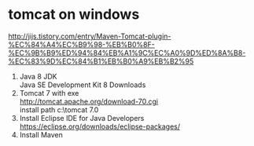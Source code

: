 # tomcat on windows
http://jijs.tistory.com/entry/Maven-Tomcat-plugin-%EC%84%A4%EC%B9%98-%EB%B0%8F-%EC%9B%B9%ED%94%84%EB%A1%9C%EC%A0%9D%ED%8A%B8-%EC%83%9D%EC%84%B1%EB%B0%A9%EB%B2%95  

1. Java 8 JDK  
  Java SE Development Kit 8 Downloads
2. Tomcat 7 with exe  
  http://tomcat.apache.org/download-70.cgi  
  install path c:\tomcat 7.0  
3. Install Eclipse IDE for Java Developers  
  https://eclipse.org/downloads/eclipse-packages/  
4. Install Maven
  
